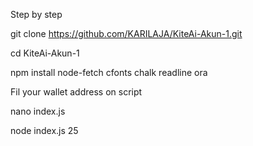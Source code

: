 Step by step

git clone https://github.com/KARILAJA/KiteAi-Akun-1.git

cd KiteAi-Akun-1

npm install node-fetch cfonts chalk readline ora

Fil your wallet address on script

nano index.js

node index.js 25
